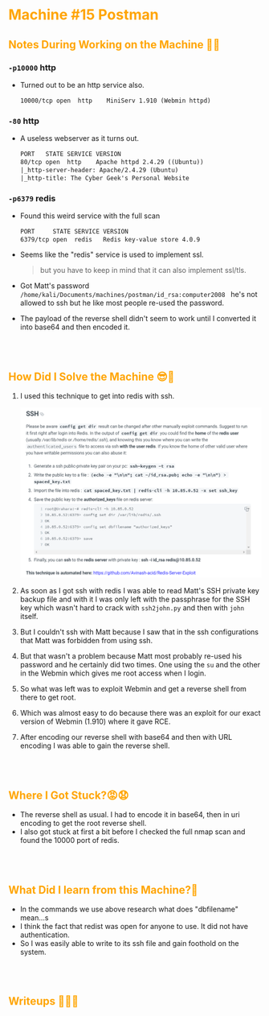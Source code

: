 # <span style="color:#ffa500">Machine #15 Postman</span>  


## <span style="color:#ffa500">Notes During Working on the Machine 🧐🤓   

### `-p10000` http  
* Turned out to be an http service also.
    
  ```
  10000/tcp open  http    MiniServ 1.910 (Webmin httpd)
  ```  

### `-80` http  
* A useless webserver as it turns out.
  ```console
  PORT   STATE SERVICE VERSION
  80/tcp open  http    Apache httpd 2.4.29 ((Ubuntu))
  |_http-server-header: Apache/2.4.29 (Ubuntu)
  |_http-title: The Cyber Geek's Personal Website
  ```
### `-p6379` redis  
* Found this weird service with the full scan  
  ```console
  PORT     STATE SERVICE VERSION
  6379/tcp open  redis   Redis key-value store 4.0.9
  ```

* Seems like the "redis" service is used to implement ssl.  

  <blockquote>
  but you have to keep in mind that it can also implement ssl/tls.
  </blockquote>  


* Got Matt's password `/home/kali/Documents/machines/postman/id_rsa:computer2008
` he's not allowed to ssh but he like most people re-used the password.  

* The payload of the reverse shell didn't seem to work until I converted it into base64 and then encoded it.

<br/><br/>



## <span style="color:#ffa500">How Did I Solve the Machine 😎🥳 

1. I used this technique to get into redis with ssh.  

   <img src="./ssh_redis.png">  

2. As soon as I got ssh with redis I was able to read Matt's SSH private key backup file and with it I was only left with the passphrase for the SSH key which wasn't hard to crack with `ssh2john.py` and then with `john` itself. 
3. But I couldn't ssh with Matt because I saw that in the ssh configurations that Matt was forbidden from using ssh.
4. But that wasn't a problem because Matt most probably re-used his password and he certainly did two times. One using the `su` and the other in the Webmin which gives me root access when I login.
5. So what was left was to exploit Webmin and get a reverse shell from there to get root.
6. Which was almost easy to do because there was an exploit for our exact version of Webmin (1.910) where it gave RCE.
7. After encoding our reverse shell with base64 and then with URL encoding I was able to gain the reverse shell.

<br/><br/>



## <span style="color:#ffa500">Where I Got Stuck?😡😧  

* The reverse shell as usual. I had to encode it in base64, then in uri encoding to get the root reverse shell.
* I also got stuck at first a bit before I checked the full nmap scan and found the 10000 port of redis.

<br/><br/>



## <span style="color:#ffa500">What Did I learn from this Machine?👀  

* In the commands we use above research what does "dbfilename" mean...s
* I think the fact that redist was open for anyone to use. It did not have authentication.
* So I was easily able to write to its ssh file and gain foothold on the system.

<br/><br/>



## <span style="color:#ffa500">Writeups ✍🏽📓   


<br/><br/>



<!--@nested-tags:brute_force/machines/postman,file_misconfiguration/machines/postman-->
